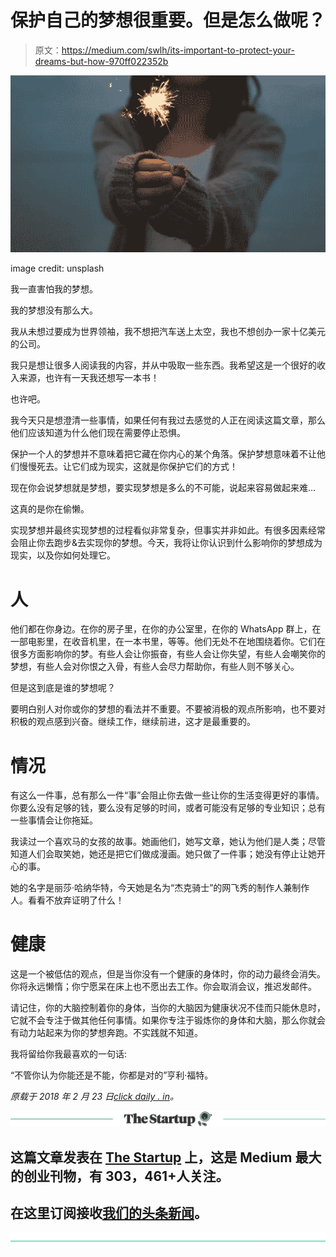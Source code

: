 # 保护自己的梦想很重要。但是怎么做呢？

> 原文：<https://medium.com/swlh/its-important-to-protect-your-dreams-but-how-970ff022352b>

![](img/a8fbd73f4431897cda5c122a6eecbab4.png)

image credit: unsplash

我一直害怕我的梦想。

我的梦想没有那么大。

我从未想过要成为世界领袖，我不想把汽车送上太空，我也不想创办一家十亿美元的公司。

我只是想让很多人阅读我的内容，并从中吸取一些东西。我希望这是一个很好的收入来源，也许有一天我还想写一本书！

也许吧。

我今天只是想澄清一些事情，如果任何有我过去感觉的人正在阅读这篇文章，那么他们应该知道为什么他们现在需要停止恐惧。

保护一个人的梦想并不意味着把它藏在你内心的某个角落。保护梦想意味着不让他们慢慢死去。让它们成为现实，这就是你保护它们的方式！

现在你会说梦想就是梦想，要实现梦想是多么的不可能，说起来容易做起来难…

这真的是你在偷懒。

实现梦想并最终实现梦想的过程看似非常复杂，但事实并非如此。有很多因素经常会阻止你去跑步&去实现你的梦想。今天，我将让你认识到什么影响你的梦想成为现实，以及你如何处理它。

# 人

他们都在你身边。在你的房子里，在你的办公室里，在你的 WhatsApp 群上，在一部电影里，在收音机里，在一本书里，等等。他们无处不在地围绕着你。它们在很多方面影响你的梦。有些人会让你振奋，有些人会让你失望，有些人会嘲笑你的梦想，有些人会对你恨之入骨，有些人会尽力帮助你，有些人则不够关心。

但是这到底是谁的梦想呢？

要明白别人对你或你的梦想的看法并不重要。不要被消极的观点所影响，也不要对积极的观点感到兴奋。继续工作，继续前进，这才是最重要的。

# 情况

有这么一件事，总有那么一件“事”会阻止你去做一些让你的生活变得更好的事情。你要么没有足够的钱，要么没有足够的时间，或者可能没有足够的专业知识；总有一些事情会让你拖延。

我读过一个喜欢马的女孩的故事。她画他们，她写文章，她认为他们是人类；尽管知道人们会取笑她，她还是把它们做成漫画。她只做了一件事；她没有停止让她开心的事。

她的名字是丽莎·哈纳华特，今天她是名为“杰克骑士”的网飞秀的制作人兼制作人。看看不放弃证明了什么！

# 健康

这是一个被低估的观点，但是当你没有一个健康的身体时，你的动力最终会消失。你将永远懒惰；你宁愿呆在床上也不愿出去工作。你会取消会议，推迟发邮件。

请记住，你的大脑控制着你的身体，当你的大脑因为健康状况不佳而只能休息时，它就不会专注于做其他任何事情。如果你专注于锻炼你的身体和大脑，那么你就会有动力站起来为你的梦想奔跑。不实践就不知道。

我将留给你我最喜欢的一句话:

“不管你认为你能还是不能，你都是对的”亨利·福特。

*原载于 2018 年 2 月 23 日*[*click daily . in*](https://clicksdaily.in/protect-dreams/)*。*

[![](img/308a8d84fb9b2fab43d66c117fcc4bb4.png)](https://medium.com/swlh)

## 这篇文章发表在 [The Startup](https://medium.com/swlh) 上，这是 Medium 最大的创业刊物，有 303，461+人关注。

## 在这里订阅接收[我们的头条新闻](http://growthsupply.com/the-startup-newsletter/)。

[![](img/b0164736ea17a63403e660de5dedf91a.png)](https://medium.com/swlh)